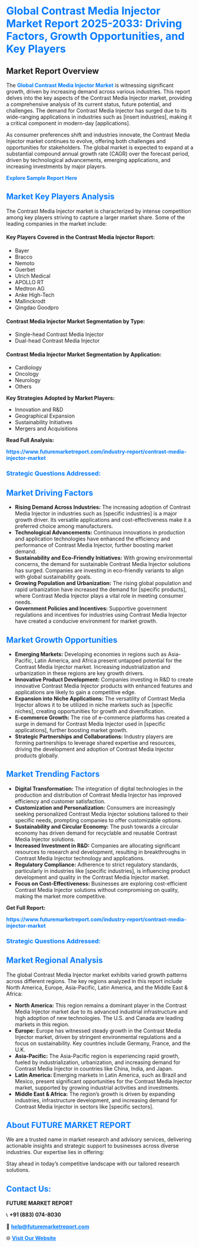 <h1 style="color: #007BFF;">Global Contrast Media Injector Market Report 2025-2033: Driving Factors, Growth Opportunities, and Key Players</h1>

<section id="overview">
<h2>Market Report Overview</h2>
<p>The <a href="https://www.futuremarketreport.com/industry-report/contrast-media-injector-market" style="color: #007BFF; text-decoration: none;"><strong>Global Contrast Media Injector Market</strong></a> is witnessing significant growth, driven by increasing demand across various industries. This report delves into the key aspects of the Contrast Media Injector market, providing a comprehensive analysis of its current status, future potential, and challenges. The demand for Contrast Media Injector has surged due to its wide-ranging applications in industries such as [insert industries], making it a critical component in modern-day [applications].</p>
<p>As consumer preferences shift and industries innovate, the Contrast Media Injector market continues to evolve, offering both challenges and opportunities for stakeholders. The global market is expected to expand at a substantial compound annual growth rate (CAGR) over the forecast period, driven by technological advancements, emerging applications, and increasing investments by major players.</p>
</section>

<section id="overview">
<p><a href="https://www.futuremarketreport.com/request-sample/reportId=107188" style="color: #007BFF; text-decoration: none;"><strong>Explore Sample Report Here</strong></a></p>
</section>

<section id="key-players">
<h2 style="color: #007BFF;">Market Key Players Analysis</h2>
<p>The Contrast Media Injector market is characterized by intense competition among key players striving to capture a larger market share. Some of the leading companies in the market include:</p>
<h4>Key Players Covered in the Contrast Media Injector Report:</h4>
<ul><li>Bayer</li><li>Bracco</li><li>Nemoto</li><li>Guerbet</li><li>Ulrich Medical</li><li>APOLLO RT</li><li>Medtron AG</li><li>Anke High-Tech</li><li>Mallinckrodt</li><li>Qingdao Goodpro</li></ul>
<h4>Contrast Media Injector Market Segmentation by Type:</h4>
<ul><li>Single-head Contrast Media Injector</li><li>Dual-head Contrast Media Injector</li></ul>

<h4>Contrast Media Injector Market Segmentation by Application:</h4>
<ul><li>Cardiology</li><li>Oncology</li><li>Neurology</li><li>Others</li></ul>
<p><strong>Key Strategies Adopted by Market Players:</strong></p>
<ul>
<li>Innovation and R&D</li>
<li>Geographical Expansion</li>
<li>Sustainability Initiatives</li>
<li>Mergers and Acquisitions</li>
</ul>
</section>

<section>
<p><strong>Read Full Analysis: </strong></p><a href="https://www.futuremarketreport.com/industry-report/contrast-media-injector-market" style="color: #007BFF; text-decoration: none;"><strong>https://www.futuremarketreport.com/industry-report/contrast-media-injector-market</strong></a>
<h3 style="color: #007BFF;">Strategic Questions Addressed:</h3>
</section>

<section id="driving-factors">
<h2 style="color: #007BFF;">Market Driving Factors</h2>
<ul>
<li><strong>Rising Demand Across Industries:</strong> The increasing adoption of Contrast Media Injector in industries such as [specific industries] is a major growth driver. Its versatile applications and cost-effectiveness make it a preferred choice among manufacturers.</li>
<li><strong>Technological Advancements:</strong> Continuous innovations in production and application technologies have enhanced the efficiency and performance of Contrast Media Injector, further boosting market demand.</li>
<li><strong>Sustainability and Eco-Friendly Initiatives:</strong> With growing environmental concerns, the demand for sustainable Contrast Media Injector solutions has surged. Companies are investing in eco-friendly variants to align with global sustainability goals.</li>
<li><strong>Growing Population and Urbanization:</strong> The rising global population and rapid urbanization have increased the demand for [specific products], where Contrast Media Injector plays a vital role in meeting consumer needs.</li>
<li><strong>Government Policies and Incentives:</strong> Supportive government regulations and incentives for industries using Contrast Media Injector have created a conducive environment for market growth.</li>
</ul>
</section>

<section id="growth-opportunities">
<h2 style="color: #007BFF;">Market Growth Opportunities</h2>
<ul>
<li><strong>Emerging Markets:</strong> Developing economies in regions such as Asia-Pacific, Latin America, and Africa present untapped potential for the Contrast Media Injector market. Increasing industrialization and urbanization in these regions are key growth drivers.</li>
<li><strong>Innovative Product Development:</strong> Companies investing in R&D to create innovative Contrast Media Injector products with enhanced features and applications are likely to gain a competitive edge.</li>
<li><strong>Expansion into Niche Applications:</strong> The versatility of Contrast Media Injector allows it to be utilized in niche markets such as [specific niches], creating opportunities for growth and diversification.</li>
<li><strong>E-commerce Growth:</strong> The rise of e-commerce platforms has created a surge in demand for Contrast Media Injector used in [specific applications], further boosting market growth.</li>
<li><strong>Strategic Partnerships and Collaborations:</strong> Industry players are forming partnerships to leverage shared expertise and resources, driving the development and adoption of Contrast Media Injector products globally.</li>
</ul>
</section>

<section id="trending-factors">
<h2 style="color: #007BFF;">Market Trending Factors</h2>
<ul>
<li><strong>Digital Transformation:</strong> The integration of digital technologies in the production and distribution of Contrast Media Injector has improved efficiency and customer satisfaction.</li>
<li><strong>Customization and Personalization:</strong> Consumers are increasingly seeking personalized Contrast Media Injector solutions tailored to their specific needs, prompting companies to offer customizable options.</li>
<li><strong>Sustainability and Circular Economy:</strong> The push towards a circular economy has driven demand for recyclable and reusable Contrast Media Injector solutions.</li>
<li><strong>Increased Investment in R&D:</strong> Companies are allocating significant resources to research and development, resulting in breakthroughs in Contrast Media Injector technology and applications.</li>
<li><strong>Regulatory Compliance:</strong> Adherence to strict regulatory standards, particularly in industries like [specific industries], is influencing product development and quality in the Contrast Media Injector market.</li>
<li><strong>Focus on Cost-Effectiveness:</strong> Businesses are exploring cost-efficient Contrast Media Injector solutions without compromising on quality, making the market more competitive.</li>
</ul>
</section>

<section>
<p><strong>Get Full Report: </strong></p><a href="https://www.futuremarketreport.com/industry-report/contrast-media-injector-market" style="color: #007BFF; text-decoration: none;"><strong>https://www.futuremarketreport.com/industry-report/contrast-media-injector-market</strong></a>
<h3 style="color: #007BFF;">Strategic Questions Addressed:</h3>
</section>


<section id="regional-analysis">
<h2 style="color: #007BFF;">Market Regional Analysis</h2>
<p>The global Contrast Media Injector market exhibits varied growth patterns across different regions. The key regions analyzed in this report include North America, Europe, Asia-Pacific, Latin America, and the Middle East & Africa:</p>
<ul>
<li><strong>North America:</strong> This region remains a dominant player in the Contrast Media Injector market due to its advanced industrial infrastructure and high adoption of new technologies. The U.S. and Canada are leading markets in this region.</li>
<li><strong>Europe:</strong> Europe has witnessed steady growth in the Contrast Media Injector market, driven by stringent environmental regulations and a focus on sustainability. Key countries include Germany, France, and the U.K.</li>
<li><strong>Asia-Pacific:</strong> The Asia-Pacific region is experiencing rapid growth, fueled by industrialization, urbanization, and increasing demand for Contrast Media Injector in countries like China, India, and Japan.</li>
<li><strong>Latin America:</strong> Emerging markets in Latin America, such as Brazil and Mexico, present significant opportunities for the Contrast Media Injector market, supported by growing industrial activities and investments.</li>
<li><strong>Middle East & Africa:</strong> The region’s growth is driven by expanding industries, infrastructure development, and increasing demand for Contrast Media Injector in sectors like [specific sectors].</li>
</ul>
</section>

<footer>
<h2 style="color: #007BFF;">About FUTURE MARKET REPORT</h2>
<p>We are a trusted name in market research and advisory services, delivering actionable insights and strategic support to businesses across diverse industries. Our expertise lies in offering:</p>

<p>Stay ahead in today’s competitive landscape with our tailored research solutions.</p>

<h2 style="color: #007BFF;">Contact Us:</h2>
<p><strong>FUTURE MARKET REPORT</strong></p>
<p>📞 <strong>+91 (883) 074-8030</strong></p>
<p>📧 <strong><a href="mailto:help@futuremarketreport.com" style="color: #007BFF;">help@futuremarketreport.com</a></strong></p>
<p>🌐 <strong><a href="https://www.futuremarketreport.com/" style="color: #007BFF;">Visit Our Website</a></strong></p>
</footer>